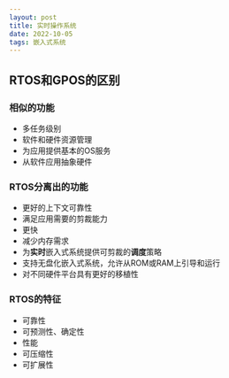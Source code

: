 ```yaml
---
layout: post
title: 实时操作系统
date: 2022-10-05
tags: 嵌入式系统
---
```


## RTOS和GPOS的区别

### 相似的功能

- 多任务级别
- 软件和硬件资源管理
- 为应用提供基本的OS服务
- 从软件应用抽象硬件

### RTOS分离出的功能

- 更好的上下文可靠性
- 满足应用需要的剪裁能力
- 更快
- 减少内存需求
- 为**实时**嵌入式系统提供可剪裁的**调度**策略
- 支持无盘化嵌入式系统，允许从ROM或RAM上引导和运行
- 对不同硬件平台具有更好的移植性

### RTOS的特征

- 可靠性
- 可预测性、确定性
- 性能
- 可压缩性
- 可扩展性